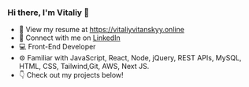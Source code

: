 ### Hi there, I'm Vitaliy 👋

- 📄 View my resume at https://vitaliyvitanskyy.online
- 🧑 Connect with me on [LinkedIn](https://www.linkedin.com/in/vitaliy-vitanskyy/)
- 💻 Front-End Developer
- ⚙️ Familiar with JavaScript, React, Node, jQuery, REST APIs, MySQL, HTML, CSS, Tailwind,Git, AWS, Next JS.
- 👇 Check out my projects below!
